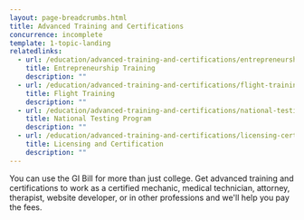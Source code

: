 ```yaml
---
layout: page-breadcrumbs.html
title: Advanced Training and Certifications
concurrence: incomplete
template: 1-topic-landing
relatedlinks:
  - url: /education/advanced-training-and-certifications/entrepreneurship-training
    title: Entrepreneurship Training
    description: ""
  - url: /education/advanced-training-and-certifications/flight-training
    title: Flight Training
    description: ""
  - url: /education/advanced-training-and-certifications/national-testing-program
    title: National Testing Program
    description: ""
  - url: /education/advanced-training-and-certifications/licensing-certification
    title: Licensing and Certification
    description: ""
---
```


You can use the GI Bill for more than just college. Get advanced training and certifications to work as a certified mechanic, medical technician, attorney, therapist, website developer, or in other professions and we'll help you pay the fees.   
